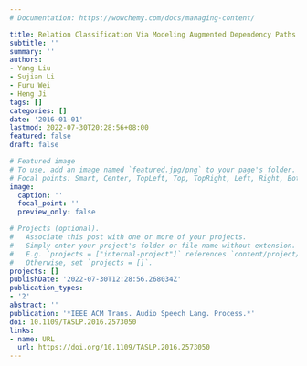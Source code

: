 ```yaml
---
# Documentation: https://wowchemy.com/docs/managing-content/

title: Relation Classification Via Modeling Augmented Dependency Paths
subtitle: ''
summary: ''
authors:
- Yang Liu
- Sujian Li
- Furu Wei
- Heng Ji
tags: []
categories: []
date: '2016-01-01'
lastmod: 2022-07-30T20:28:56+08:00
featured: false
draft: false

# Featured image
# To use, add an image named `featured.jpg/png` to your page's folder.
# Focal points: Smart, Center, TopLeft, Top, TopRight, Left, Right, BottomLeft, Bottom, BottomRight.
image:
  caption: ''
  focal_point: ''
  preview_only: false

# Projects (optional).
#   Associate this post with one or more of your projects.
#   Simply enter your project's folder or file name without extension.
#   E.g. `projects = ["internal-project"]` references `content/project/deep-learning/index.md`.
#   Otherwise, set `projects = []`.
projects: []
publishDate: '2022-07-30T12:28:56.268034Z'
publication_types:
- '2'
abstract: ''
publication: '*IEEE ACM Trans. Audio Speech Lang. Process.*'
doi: 10.1109/TASLP.2016.2573050
links:
- name: URL
  url: https://doi.org/10.1109/TASLP.2016.2573050
---
```

